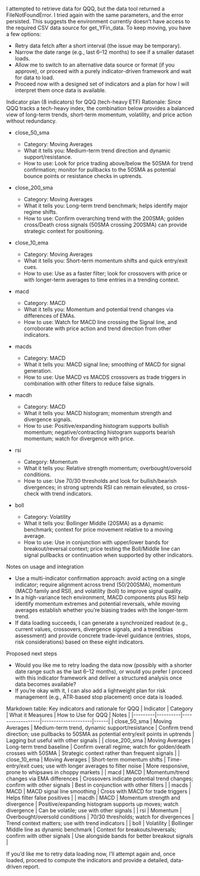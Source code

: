 I attempted to retrieve data for QQQ, but the data tool returned a FileNotFoundError. I tried again with the same parameters, and the error persisted. This suggests the environment currently doesn’t have access to the required CSV data source for get_YFin_data. To keep moving, you have a few options:
- Retry data fetch after a short interval (the issue may be temporary).
- Narrow the date range (e.g., last 6–12 months) to see if a smaller dataset loads.
- Allow me to switch to an alternative data source or format (if you approve), or proceed with a purely indicator-driven framework and wait for data to load.
- Proceed now with a designed set of indicators and a plan for how I will interpret them once data is available.

Indicator plan (8 indicators) for QQQ (tech-heavy ETF)
Rationale: Since QQQ tracks a tech-heavy index, the combination below provides a balanced view of long-term trends, short-term momentum, volatility, and price action without redundancy.

- close_50_sma
  - Category: Moving Averages
  - What it tells you: Medium-term trend direction and dynamic support/resistance.
  - How to use: Look for price trading above/below the 50SMA for trend confirmation; monitor for pullbacks to the 50SMA as potential bounce points or resistance checks in uptrends.

- close_200_sma
  - Category: Moving Averages
  - What it tells you: Long-term trend benchmark; helps identify major regime shifts.
  - How to use: Confirm overarching trend with the 200SMA; golden cross/Death cross signals (50SMA crossing 200SMA) can provide strategic context for positioning.

- close_10_ema
  - Category: Moving Averages
  - What it tells you: Short-term momentum shifts and quick entry/exit cues.
  - How to use: Use as a faster filter; look for crossovers with price or with longer-term averages to time entries in a trending context.

- macd
  - Category: MACD
  - What it tells you: Momentum and potential trend changes via differences of EMAs.
  - How to use: Watch for MACD line crossing the Signal line, and corroborate with price action and trend direction from other indicators.

- macds
  - Category: MACD
  - What it tells you: MACD signal line; smoothing of MACD for signal generation.
  - How to use: Use MACD vs MACDS crossovers as trade triggers in combination with other filters to reduce false signals.

- macdh
  - Category: MACD
  - What it tells you: MACD histogram; momentum strength and divergence signals.
  - How to use: Positive/expanding histogram supports bullish momentum; negative/contracting histogram supports bearish momentum; watch for divergence with price.

- rsi
  - Category: Momentum
  - What it tells you: Relative strength momentum; overbought/oversold conditions.
  - How to use: Use 70/30 thresholds and look for bullish/bearish divergences; in strong uptrends RSI can remain elevated, so cross-check with trend indicators.

- boll
  - Category: Volatility
  - What it tells you: Bollinger Middle (20SMA) as a dynamic benchmark; context for price movement relative to a moving average.
  - How to use: Use in conjunction with upper/lower bands for breakout/reversal context; price testing the Boll/Middle line can signal pullbacks or continuation when supported by other indicators.

Notes on usage and integration
- Use a multi-indicator confirmation approach: avoid acting on a single indicator; require alignment across trend (50/200SMA), momentum (MACD family and RSI), and volatility (boll) to improve signal quality.
- In a high-variance tech environment, MACD components plus RSI help identify momentum extremes and potential reversals, while moving averages establish whether you’re biasing trades with the longer-term trend.
- If data loading succeeds, I can generate a synchronized readout (e.g., current values, crossovers, divergence signals, and a trend/bias assessment) and provide concrete trade-level guidance (entries, stops, risk considerations) based on these eight indicators.

Proposed next steps
- Would you like me to retry loading the data now (possibly with a shorter date range such as the last 6–12 months), or would you prefer I proceed with this indicator framework and deliver a structured analysis once data becomes available?
- If you’re okay with it, I can also add a lightweight plan for risk management (e.g., ATR-based stop placement) once data is loaded.

Markdown table: Key indicators and rationale for QQQ
| Indicator | Category | What it Measures | How to Use for QQQ | Notes |
|---------|----------|------------------|---------------------|------|
| close_50_sma | Moving Averages | Medium-term trend, dynamic support/resistance | Confirm trend direction; use pullbacks to 50SMA as potential entry/exit points in uptrends | Lagging but useful with other signals |
| close_200_sma | Moving Averages | Long-term trend baseline | Confirm overall regime; watch for golden/death crosses with 50SMA | Strategic context rather than frequent signals |
| close_10_ema | Moving Averages | Short-term momentum shifts | Time-entry/exit cues; use with longer averages to filter noise | More responsive, prone to whipsaws in choppy markets |
| macd | MACD | Momentum/trend changes via EMA differences | Crossovers indicate potential trend changes; confirm with other signals | Best in conjunction with other filters |
| macds | MACD | MACD signal line smoothing | Cross with MACD for trade triggers | Helps filter false positives |
| macdh | MACD | Momentum strength and divergence | Positive/expanding histogram supports up moves; watch divergence | Can be volatile; use with other signals |
| rsi | Momentum | Overbought/oversold conditions | 70/30 thresholds; watch for divergences | Trend context matters; use with trend indicators |
| boll | Volatility | Bollinger Middle line as dynamic benchmark | Context for breakouts/reversals; confirm with other signals | Use alongside bands for better breakout signals |

If you’d like me to retry data loading now, I’ll attempt again and, once loaded, proceed to compute the indicators and provide a detailed, data-driven report.